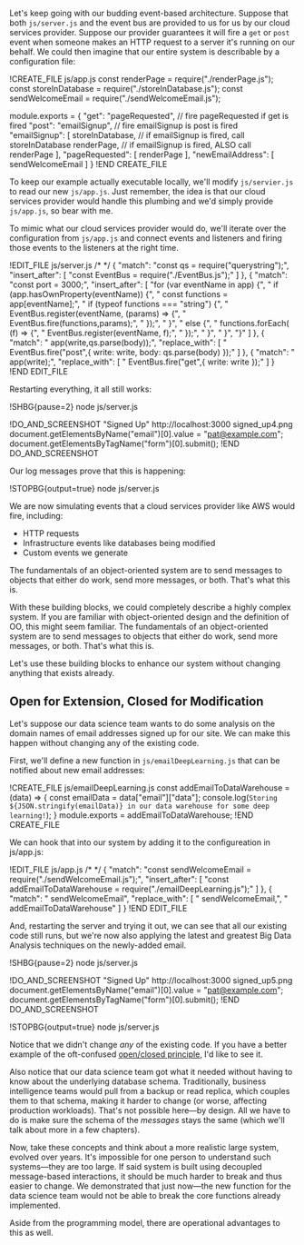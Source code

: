 Let's keep going with our budding event-based architecture.  Suppose that both `js/server.js` and the event bus are provided to
us for us by our cloud services provider.  Suppose our provider guarantees it will fire a `get` or `post` event when someone
makes an HTTP request to a server it's running on our behalf.  We could then imagine that our entire system is describable by a configuration file:

!CREATE_FILE js/app.js
const renderPage       = require("./renderPage.js");
const storeInDatabase  = require("./storeInDatabase.js");
const sendWelcomeEmail = require("./sendWelcomeEmail.js");

module.exports = {
  "get": "pageRequested", // fire pageRequested if get is fired
  "post": "emailSignup",  // fire emailSignup is post is fired
  "emailSignup": [
    storeInDatabase, // if emailSignup is fired, call storeInDatabase
    renderPage,      // if emailSignup is fired, ALSO call renderPage
  ],
  "pageRequested": [
    renderPage
  ],
  "newEmailAddress": [
    sendWelcomeEmail
  ]
}
!END CREATE_FILE

To keep our example actually executable locally, we'll modify `js/servier.js` to read our new `js/app.js`.  Just remember, the
idea is that our cloud services provider would handle this plumbing and we'd simply provide `js/app.js`, so bear with me.

To mimic what our cloud services provider would do, we'll iterate over the configuration from `js/app.js` and connect events and
listeners and firing those events to the listeners at the right time.

!EDIT_FILE js/server.js /* */
{
  "match": "const qs   = require(\"querystring\");",
  "insert_after": [
    "const EventBus = require(\"./EventBus.js\");"
  ]
},
{
  "match": "const port     = 3000;",
  "insert_after": [
    "for (var eventName in app) {",
    "  if (app.hasOwnProperty(eventName)) {",
    "    const functions = app[eventName];",
    "    if (typeof functions === \"string\") {",
    "      EventBus.register(eventName, (params) => {",
    "        EventBus.fire(functions,params);",
    "      });",
    "    }",
    "    else {",
    "      functions.forEach( (f) => {",
    "        EventBus.register(eventName, f);",
    "      });",
    "    }",
    "  }",
    "}"
  ]
},
{
  "match": "      app(write,qs.parse(body));",
  "replace_with": [
    "      EventBus.fire(\"post\",{ write: write, body: qs.parse(body) });"
  ]
},
{
  "match": "    app(write);",
  "replace_with": [
    "    EventBus.fire(\"get\",{ write: write });"
  ]
}
!END EDIT_FILE

Restarting everything, it all still works:

!SHBG{pause=2} node js/server.js

!DO_AND_SCREENSHOT "Signed Up" http://localhost:3000 signed_up4.png
document.getElementsByName("email")[0].value = "pat@example.com";
document.getElementsByTagName("form")[0].submit();
!END DO_AND_SCREENSHOT

Our log messages prove that this is happening:

!STOPBG{output=true} node js/server.js

We are now simulating events that a cloud services provider like AWS would fire, including:

* HTTP requests
* Infrastructure events like databases being modified
* Custom events we generate

<aside class="pullquote">The fundamentals of an object-oriented system are to send messages to objects that either do work, send more messages, or both.  That's what this is.</aside>

With these building blocks, we could completely describe a highly complex system.  If you are familiar with object-oriented
design and the definition of OO, this might seem familiar. The fundamentals of an object-oriented system are to send messages to
objects that either do work, send more messages, or both.  That's what this is.


Let's use these building blocks to enhance our system without changing anything that exists already.

## Open for Extension, Closed for Modification

Let's suppose our data science team wants to do some analysis on the domain names of email addresses
signed up for our site.  We can make this happen without changing any of the existing code.

First, we'll define a new function in `js/emailDeepLearning.js` that can be notified about new email addresses:

!CREATE_FILE js/emailDeepLearning.js
const addEmailToDataWarehouse = (data) => {
  const emailData = data["email"]["data"];
  console.log(`Storing ${JSON.stringify(emailData)} in our data warehouse for some deep learning!`);
}
module.exports = addEmailToDataWarehouse;
!END CREATE_FILE

We can hook that into our system by adding it to the configureation in js/app.js:

!EDIT_FILE js/app.js /* */
{
  "match": "const sendWelcomeEmail = require(\"./sendWelcomeEmail.js\");",
  "insert_after": [
    "const addEmailToDataWarehouse = require(\"./emailDeepLearning.js\");"
  ]
},
{
  "match": "    sendWelcomeEmail",
  "replace_with": [
    "    sendWelcomeEmail,",
    "    addEmailToDataWarehouse"
  ]
}
!END EDIT_FILE

And, restarting the server and trying it out, we can see that all our existing code still runs, but we're now also applying the latest and greatest Big Data Analysis techniques on the newly-added email.

!SHBG{pause=2} node js/server.js

!DO_AND_SCREENSHOT "Signed Up" http://localhost:3000 signed_up5.png
document.getElementsByName("email")[0].value = "pat@example.com";
document.getElementsByTagName("form")[0].submit();
!END DO_AND_SCREENSHOT

!STOPBG{output=true} node js/server.js

Notice that we didn't change *any* of the existing code.  If you have a better example of the oft-confused [open/closed
principle](https://en.wikipedia.org/wiki/Open/closed_principle), I'd like to see it.

Also notice that our data science team got what it needed without having to know about the underlying database schema.  Traditionally, business intelligence teams would pull from a backup or read replica, which couples them to that schema, making it harder to change (or worse, affecting production workloads).  That's not possible here—by design.  All we have to do is make sure the schema of the *messages* stays the same (which we'll talk about more in a few chapters).

Now, take these concepts and think about a more realistic large system, evolved over years.  It's impossible for one person to
understand such systems—they are too large.  If said system is built using decoupled message-based interactions, it should be
much harder to break and thus easier to change.  We demonstrated that just now—the new function for the data science team would
not be able to break the core functions already implemented.

Aside from the programming model, there are operational advantages to this as well.
